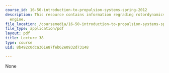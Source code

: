 ```yaml
---
course_id: 16-50-introduction-to-propulsion-systems-spring-2012
description: This resource contains information regrading rotordynamics of the jet
  engine.
file_location: /coursemedia/16-50-introduction-to-propulsion-systems-spring-2012/8b492c0dca361e87feb62e0932d73148_MIT16_50S12_lec38.pdf
file_type: application/pdf
layout: pdf
title: Lecture 38
type: course
uid: 8b492c0dca361e87feb62e0932d73148

---
```

None